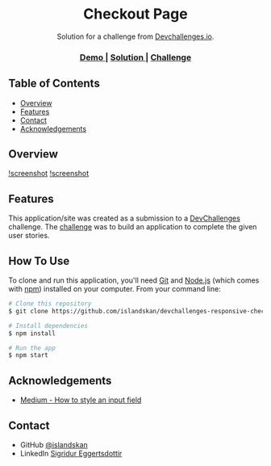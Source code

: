<!-- Please update value in the {}  -->

<h1 align="center">Checkout Page</h1>

<div align="center">
   Solution for a challenge from  <a href="http://devchallenges.io" target="_blank">Devchallenges.io</a>.
</div>

<div align="center">
  <h3>
    <a href="https://islandskan-responsive-checkout.netlify.app/">
      Demo
    </a>
    <span> | </span>
    <a href="https://github.com/islandskan/devchallenges-responsive-checkout">
      Solution
    </a>
    <span> | </span>
    <a href="https://devchallenges.io/challenges/0J1NxxGhOUYVqihwegfO">
      Challenge
    </a>
  </h3>
</div>

<!-- TABLE OF CONTENTS -->

## Table of Contents

-   [Overview](#overview)
-   [Features](#features)
-   [Contact](#contact)
-   [Acknowledgements](#acknowledgements)

<!-- OVERVIEW -->

## Overview

[!screenshot](desktop-preview.png)
[!screenshot](mobile-preview.png)

<!-- Introduce your projects by taking a screenshot or a gif. Try to tell visitors a story about your project by answering: -->

## Features

<!-- List the features of your application or follow the template. Don't share the figma file here :) -->

This application/site was created as a submission to a [DevChallenges](https://devchallenges.io/challenges) challenge. The [challenge](https://devchallenges.io/challenges/0J1NxxGhOUYVqihwegfO) was to build an application to complete the given user stories.

## How To Use

To clone and run this application, you'll need [Git](https://git-scm.com) and [Node.js](https://nodejs.org/en/download/) (which comes with [npm](http://npmjs.com)) installed on your computer. From your command line:

```bash
# Clone this repository
$ git clone https://github.com/islandskan/devchallenges-responsive-checkout

# Install dependencies
$ npm install

# Run the app
$ npm start
```

## Acknowledgements

<!-- This section should list any articles or add-ons/plugins that helps you to complete the project. This is optional but it will help you in the future. For exmpale -->

-   [Medium - How to style an input field](https://medium.com/codex/how-to-style-an-input-field-with-css-only-tips-and-techniques-e6a00e9dcc50)

## Contact

-   GitHub [@islandskan](https://github.com/islandskan)
-   LinkedIn [Sigridur Eggertsdottir](https://www.linkedin.com/in/sigridureggertsdottir/)
